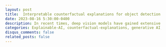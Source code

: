 ```yaml
---
layout: post
title:  Interpretable counterfactual explanations for object detection models using generative AI
date: 2023-08-16 5:30:00-0400
description: In recent times, deep vision models have gained extensive usage in safety-critical applications like autonomous driving, raising concerns about the interpretability of these models. Among various explanation techniques, counterfactual explanations are designed to identify small and understandable alterations to an input image that would lead to a different output from the model being explained. Such explanations highlight the key factors influencing the model's decision, aiding end-users in comprehending the decision-making process. However, existing methods face challenges when explaining decision models trained on complex images with multiple objects, such as urban scenes. These challenging images are both more intricate to work with and more crucial to explain. In this research, a solution is proposed to address this issue using an object-centric framework for generating counterfactual explanations. The method draws inspiration from recent generative modeling approaches and encodes the original image into a structured latent space that facilitates manipulation at the object level. 
categories: Explainable-AI, counterfactual-explanations, generative AI, computer vision
disqus_comments: false
related_posts: false
---
```


